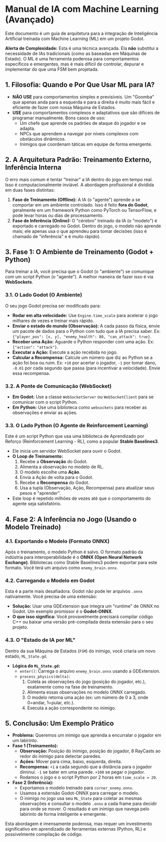 # Manual de IA com Machine Learning (Avançado)

Este documento é um guia de arquitetura para a integração de Inteligência Artificial treinada com Machine Learning (ML) em um projeto Godot.

**Alerta de Complexidade:** Esta é uma técnica avançada. Ela **não** substitui a necessidade de IAs tradicionais (como as baseadas em Máquinas de Estado). O ML é uma ferramenta poderosa para comportamentos específicos e emergentes, mas é mais difícil de controlar, depurar e implementar do que uma FSM bem projetada.

## 1. Filosofia: Quando e Por Que Usar ML para IA?

- **NÃO USE** para comportamentos simples e previsíveis. Um "Goomba" que apenas anda para a esquerda e para a direita é muito mais fácil e eficiente de fazer com nossa Máquina de Estados.
- **USE** para comportamentos complexos e adaptativos que são difíceis de programar manualmente. Bons casos de uso:
  - Um chefe que aprende os padrões de ataque do jogador e se adapta.
  - NPCs que aprendem a navegar por níveis complexos com obstáculos dinâmicos.
  - Inimigos que coordenam táticas em equipe de forma emergente.

## 2. A Arquitetura Padrão: Treinamento Externo, Inferência Interna

O erro mais comum é tentar "treinar" a IA dentro do jogo em tempo real. Isso é computacionalmente inviável. A abordagem profissional é dividida em duas fases distintas:

1.  **Fase de Treinamento (Offline):** A IA (o "agente") aprende a se comportar em um ambiente controlado. Isso é feito **fora do Godot**, geralmente em um framework Python como PyTorch ou TensorFlow, e pode levar horas ou dias de processamento.
2.  **Fase de Inferência (Online):** O "cérebro" treinado da IA (o "modelo") é exportado e carregado no Godot. Dentro do jogo, o modelo não aprende mais; ele apenas usa o que aprendeu para tomar decisões (isso é chamado de "inferência" e é muito rápido).

## 3. Fase 1: O Ambiente de Treinamento (Godot + Python)

Para treinar a IA, você precisa que o Godot (o "ambiente") se comunique com um script Python (o "agente"). A melhor maneira de fazer isso é via **WebSockets**.

### 3.1. O Lado Godot (O Ambiente)
O seu jogo Godot precisa ser modificado para:
- **Rodar em alta velocidade:** Use `Engine.time_scale` para acelerar o jogo milhares de vezes e treinar mais rápido.
- **Enviar o estado do mundo (Observação):** A cada passo da física, envie um pacote de dados para o Python com tudo que a IA precisa saber. Ex: `{"player_pos": [x, y], "enemy_health": 80, "can_attack": true}`.
- **Receber uma Ação:** Aguarde o Python responder com uma ação. Ex: `{"action": "attack"}`.
- **Executar a Ação:** Execute a ação recebida no jogo.
- **Calcular a Recompensa:** Calcule um número que diz ao Python se a ação foi boa ou ruim. Ex: `+10` por acertar o jogador, `-1` por tomar dano, `-0.01` por cada segundo que passa (para incentivar a velocidade). Envie essa recompensa.

### 3.2. A Ponte de Comunicação (WebSocket)
- **Em Godot:** Use a classe `WebSocketServer` ou `WebSocketClient` para se comunicar com o script Python.
- **Em Python:** Use uma biblioteca como `websockets` para receber as observações e enviar as ações.

### 3.3. O Lado Python (O Agente de Reinforcement Learning)
Este é um script Python que usa uma biblioteca de Aprendizado por Reforço (Reinforcement Learning - RL), como a popular **Stable Baselines3**.
- Ele inicia um servidor WebSocket para ouvir o Godot.
- **O Loop de Treinamento:**
  1.  Recebe a **Observação** do Godot.
  2.  Alimenta a observação no modelo de RL.
  3.  O modelo escolhe uma **Ação**.
  4.  Envia a Ação de volta para o Godot.
  5.  Recebe a **Recompensa** do Godot.
  6.  Usa a tupla (Observação, Ação, Recompensa) para atualizar seus pesos e "aprender".
- Este loop é repetido milhões de vezes até que o comportamento do agente seja satisfatório.

## 4. Fase 2: A Inferência no Jogo (Usando o Modelo Treinado)

### 4.1. Exportando o Modelo (Formato ONNX)
Após o treinamento, o modelo Python é salvo. O formato padrão da indústria para interoperabilidade é o **ONNX (Open Neural Network Exchange)**. Bibliotecas como Stable Baselines3 podem exportar para este formato. Você terá um arquivo como `enemy_brain.onnx`.

### 4.2. Carregando o Modelo em Godot
Esta é a parte mais desafiadora. Godot não pode ler arquivos `.onnx` nativamente. Você precisa de uma extensão:
- **Solução:** Usar uma GDExtension que integra um "runtime" de ONNX no Godot. Um exemplo promissor é o **Godot-ONNX**.
- **O que isso significa:** Você provavelmente precisará compilar código C++ ou baixar uma versão pré-compilada desta extensão para o seu projeto.

### 4.3. O "Estado de IA por ML"
Dentro da sua Máquina de Estados (`FSM`) do inimigo, você criaria um novo estado, `ML_State.gd`.
- **Lógica do `ML_State.gd`:**
  - `enter()`: Carrega o arquivo `enemy_brain.onnx` usando a GDExtension.
  - `process_physics(delta)`:
    1.  Coleta as observações do jogo (posição do jogador, etc.), exatamente como na fase de treinamento.
    2.  Alimenta essas observações no modelo ONNX carregado.
    3.  O modelo retorna uma ação (ex: um número de 0 a 3, onde 0=andar, 1=pular, etc.).
    4.  Executa a ação correspondente no inimigo.

## 5. Conclusão: Um Exemplo Prático

- **Problema:** Queremos um inimigo que aprenda a encurralar o jogador em um labirinto.
- **Fase 1 (Treinamento):**
  - **Observação:** Posição do inimigo, posição do jogador, 8 RayCasts ao redor do inimigo para detectar paredes.
  - **Ações:** Mover para cima, baixo, esquerda, direita.
  - **Recompensa:** `+1` a cada segundo que a distância para o jogador diminui. `-1` se bater em uma parede. `+100` se pegar o jogador.
  - Rodamos o jogo e o script Python por 2 horas em `time_scale = 20`.
- **Fase 2 (Inferência):**
  - Exportamos o modelo treinado para `corner_enemy.onnx`.
  - Usamos a extensão Godot-ONNX para carregar o modelo.
  - O inimigo no jogo usa seu `ML_State` para coletar as mesmas observações e consultar o modelo `.onnx` a cada frame para decidir para onde se mover. O resultado é um inimigo que navega pelo labirinto de forma inteligente e emergente.

Esta abordagem é imensamente poderosa, mas requer um investimento significativo em aprendizado de ferramentas externas (Python, RL) e possivelmente compilação de código.
